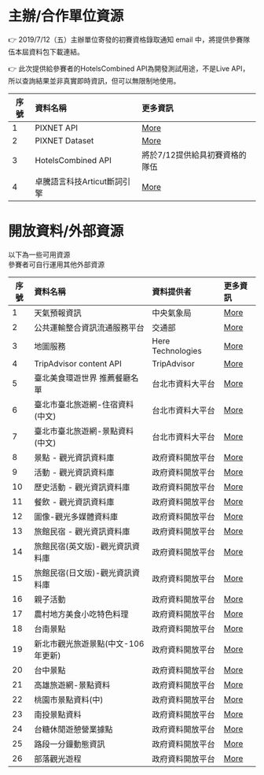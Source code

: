 # 主辦/合作單位資源
<p>👉 2019/7/12（五）主辦單位寄發的初賽資格錄取通知 email 中，將提供參賽隊伍本屆資料包下載連結。</p>
<p>👉 此次提供給參賽者的HotelsCombined API為開發測試用途，不是Live API，所以查詢結果並非真實即時資訊，但可以無限制地使用。</p>

序號 |資料名稱             |更多資訊
----|:-------------------|:--------
1   | PIXNET API         |[More](./api/README.md)
2   | PIXNET Dataset     |[More](./data/README.md)
3   | HotelsCombined API |將於7/12提供給具初賽資格的隊伍
4   | 卓騰語言科技Articut斷詞引擎 | [More](./api/articut.md)

# 開放資料/外部資源
以下為一些可用資源<br>
參賽者可自行運用其他外部資源


序號 |資料名稱                        |資料提供者          |更多資訊
----|:------------------------------|:-----------------|:---------------------------
1   | 天氣預報資訊                    |中央氣象局          |[More](https://opendata.cwb.gov.tw/dist/opendata-swagger.html)
2   | 公共運輸整合資訊流通服務平台       |交通部             |[More](https://ptx.transportdata.tw/PTX/Home/Develop)
3   | 地圖服務                       |Here Technologies  |[More](https://developer.here.com/)
4   | TripAdvisor content API       |TripAdvisor        |[More](https://developer-tripadvisor.com/content-api/description/)
5   | 臺北美食環遊世界 推薦餐廳名單      |台北市資料大平台     |[More](https://data.taipei/#/dataset/detail?id=d26b2e0e-ca5e-4989-8bb8-f028d043c42f)
6   | 臺北市臺北旅遊網-住宿資料(中文)    |台北市資料大平台     |[More](https://data.taipei/#/dataset/detail?id=58093ba6-4c98-4148-b27a-50ad97d7afca)
7   | 臺北市臺北旅遊網-景點資料(中文)    |台北市資料大平台     |[More](https://data.taipei/#/dataset/detail?id=bd31c976-d3a5-4eed-b8c3-7454bc266afa)
8   | 景點 - 觀光資訊資料庫            |政府資料開放平台     |[More](https://data.gov.tw/dataset/7777)
9   | 活動 - 觀光資訊資料庫            |政府資料開放平台     |[More](https://data.gov.tw/dataset/7778)
10  | 歷史活動 - 觀光資訊資料庫         |政府資料開放平台     |[More](https://data.gov.tw/dataset/41731)
11  | 餐飲 - 觀光資訊資料庫            |政府資料開放平台     |[More](https://data.gov.tw/dataset/7779)
12  | 圖像-觀光多媒體資料庫            |政府資料開放平台     |[More](https://data.gov.tw/dataset/52790)
13  | 旅館民宿 - 觀光資訊資料庫         |政府資料開放平台     |[More](https://data.gov.tw/dataset/7780)
14  | 旅館民宿(英文版)-觀光資訊資料庫    |政府資料開放平台     |[More](https://data.gov.tw/dataset/73280)
15  | 旅館民宿(日文版)-觀光資訊資料庫    |政府資料開放平台     |[More](https://data.gov.tw/dataset/73281)
16  | 親子活動                        |政府資料開放平台     |[More](https://data.gov.tw/dataset/6014)
17  | 農村地方美食小吃特色料理           |政府資料開放平台     |[More](https://data.gov.tw/dataset/6037)
18  | 台南景點                        |政府資料開放平台     |[More](https://data.gov.tw/dataset/6183)
19  | 新北市觀光旅遊景點(中文-106年更新) |政府資料開放平台      |[More](https://data.gov.tw/dataset/91471)
20  | 台中景點                        |政府資料開放平台      |[More](https://data.gov.tw/dataset/85008)
21  | 高雄旅遊網-景點資料               |政府資料開放平台      |[More](https://data.gov.tw/dataset/47020)
22  | 桃園市景點資料(中)               |政府資料開放平台      |[More](https://data.gov.tw/dataset/26352)
23  | 南投景點資料                    |政府資料開放平台      |[More](https://data.gov.tw/dataset/38371)
24  | 台糖休閒遊憩營業據點              |政府資料開放平台      |[More](https://data.gov.tw/dataset/8315)
25  | 路段一分鐘動態資訊                |政府資料開放平台      |[More](https://data.gov.tw/dataset/37658)
26  | 部落觀光遊程                     |政府資料開放平台      |[More](https://data.gov.tw/dataset/38828)
